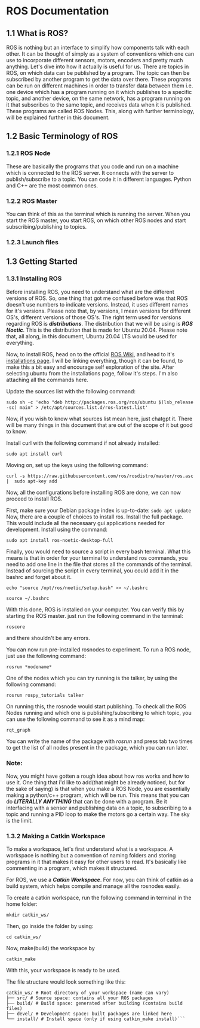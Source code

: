
# ROS Documentation

##  1.1 What is ROS?

ROS is nothing but an interface to simplify how components talk with each other. It can be thought of simply as a system of conventions which one can use to incorporate different sensors, motors, encoders and pretty much anything.
Let's dive into how it actually is useful for us. There are topics in ROS, on which data can be published by a program. The topic can then be subscribed by another program to get the data over there. These programs can be run on different machines in order to transfer data between them i.e. one device which has a program running on it which publishes to a specific topic, and another device, on the same network, has a program running on it that subscribes to the same topic, and receives data when it is published. These programs are called ROS Nodes. This, along with further terminology, will be explained further in this document.
## 1.2 Basic Terminology of ROS
### 1.2.1 ROS Node
These are basically the programs that you code and run on a machine which is connected to the ROS server. It connects with the server to publish/subscribe to a topic. You can code it in different languages. Python and C++ are the most common ones.

### 1.2.2 ROS Master
You can think of this as the terminal which is running the server. When you start the ROS master, you start ROS, on which other ROS nodes and start subscribing/publishing to topics.

### 1.2.3 Launch files


## 1.3 Getting Started
### 1.3.1 Installing ROS
Before installing ROS, you need to understand what are the different versions of ROS. So, one thing that got me confused before was that ROS doesn't use numbers to indicate versions. Instead, it uses different names for it's versions. Please note that, by versions, I mean  versions for different OS's, different versions of those OS's. The right term used for versions regarding ROS is ***distributions***. The distribution that we will be using is ***ROS Noetic***. This is the distribution that is made for Ubuntu 20.04. Please note that, all along, in this document, Ubuntu 20.04 LTS would be used for everything.

Now, to install ROS, head on to the official [ROS Wiki](https://wiki.ros.org/noetic), and head to it's [installations page](https://wiki.ros.org/noetic/Installation). I will be linking everything, though it can be found, to make this a bit easy and encourage self exploration of the site. 
After selecting ubuntu from the installations page, follow it's steps. I'm also attaching all the commands here.

Update the sources list with the following command:

 ```sudo sh -c 'echo "deb http://packages.ros.org/ros/ubuntu $(lsb_release -sc) main" > /etc/apt/sources.list.d/ros-latest.list'```
 
Now, if you wish to know what sources list mean here, just chatgpt it. There will be many things in this document that are out of the scope of it but good to know.
  
Install curl with the following command if not already installed:

```sudo apt install curl```

Moving on, set up the keys using the following command:

`curl -s https://raw.githubusercontent.com/ros/rosdistro/master/ros.asc | 
    sudo apt-key add`

Now, all the configurations before installing ROS are done, we can now proceed to install ROS.

First, make sure your Debian package index is up-to-date:
`sudo apt update`
Now, there are a couple of choices to install ros. Install the full package. This would include all the necesaary gui applications needed for development.
Install using the command:

`sudo apt install ros-noetic-desktop-full`

Finally, you would need to source a script in every bash terminal. What this means is that in order for your terminal to understand ros commands, you need to add one line in the file that stores all the commands of the terminal.
Instead of sourcing the script in every terminal, you could add it in the bashrc and forget about it.

`echo "source /opt/ros/noetic/setup.bash" >> ~/.bashrc`

`source ~/.bashrc`

With this done, ROS is installed on your computer. You can verify this by starting the ROS master. just run the following command in the terminal:

`roscore`

and there shouldn't be any errors.

You can now run pre-installed rosnodes to experiment. To run a ROS node, just use the following command:

`rosrun *nodename*`

One of the nodes which you can try running is the talker, by using the following command:

`rosrun rospy_tutorials talker`

On running this, the rosnode would start publishing.
To check all the ROS Nodes running and which one is publishing/subscribing to which topic, you can use the following command to see it as a mind map:

`rqt_graph`

You can write the name of the package with *rosrun* and press tab two times to get the list of all nodes present in the package, which you can run later.

### Note:
Now, you might have gotten a rough idea about how ros works and how to use it. One thing that i'd like to add(that might be already noticed, but for the sake of saying) is that when you make a ROS Node, you are essentially making a python/c++ program, which will be run. This means that you can do ***LITERALLY ANYTHING*** that can be done with a program. Be it interfacing with a sensor and publishing data on a topic, to subscribing to a topic and running a PID loop to make the motors go a certain way. The sky is the limit.

### 1.3.2 Making a Catkin Workspace

To make a workspace, let's first understand what is a workspace. A workspace is nothing but a convention of naming folders and storing programs in it that makes it easy for other users to read. It's basically like commenting in a program, which makes it structured.

For ROS, we use a ***Catkin Workspace***. For now, you can think of catkin as a build system, which helps compile and manage all the rosnodes easily.

To create a catkin workspace, run the following command in terminal in the home folder:

`mkdir catkin_ws/`

Then, go inside the folder by using:

`cd catkin_ws/`

Now, make(build) the workspace by

`catkin_make`

With this, your workspace is ready to be used.

The file structure would look something like this:

```
catkin_ws/ # Root directory of your workspace (name can vary)  
├── src/ # Source space: contains all your ROS packages 
├── build/ # Build space: generated after building (contains build files)  
├── devel/ # Development space: built packages are linked here  
└── install/ # Install space (only if using catkin_make install)```
